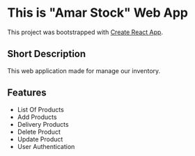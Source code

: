 # This is "Amar Stock" Web App

This project was bootstrapped with [Create React App](https://github.com/facebook/create-react-app).
## Short Description
This web application made for manage our inventory. 
## Features
- List Of Products
- Add Products
- Delivery Products
- Delete Product
- Update Product
- User Authentication
